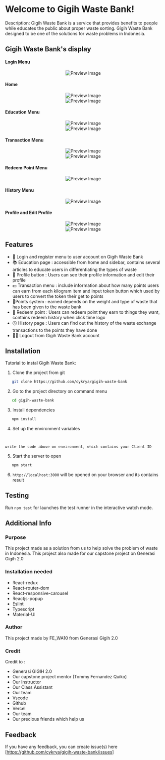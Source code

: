 # Welcome to Gigih Waste Bank! 

Description:
Gigih Waste Bank is a service that provides benefits to people while educates the public about proper waste sorting. Gigih Waste Bank designed to be one of the solutions for waste problems in Indonesia.

## Gigih Waste Bank's display

#### Login Menu
<center><img src="/images/login.png" alt="Preview Image" /></center>

#### Home
<center><img src="/images/homebl.png" alt="Preview Image" /></center>

<center><img src="/images/homeal.png" alt="Preview Image" /></center>

#### Education Menu
<center><img src="/images/education.png" alt="Preview Image" /></center>

<center><img src="/images/education(2).png" alt="Preview Image" /></center>

#### Transaction Menu
<center><img src="/images/transaction.png" alt="Preview Image" /></center>

<center><img src="/images/inputtoken.png" alt="Preview Image" /></center>

#### Redeem Point Menu
<center><img src="/images/redeemhistory.png" alt="Preview Image" /></center>

#### History Menu
<center><img src="/images/history.png" alt="Preview Image" /></center>

#### Profile and Edit Profile
<center><img src="/images/profile.png" alt="Preview Image" /></center>

<center><img src="/images/editprofile.png" alt="Preview Image" /></center>

## Features

- 🚪 Login and register menu to user account on Gigih Waste Bank
- 📚 Education page : accessible from home and sidebar, contains several articles to educate users in differentiating the types of waste
- 👥 Profile button : Users can see their profile information and edit their profile
- 💵 Transaction menu : include information about how many points users can earn from each kilogram item and input token button which used by users to convert the token their get to points
- 💎Points system : earned depends on the weight and type of waste that has been given to the waste bank
- 🔄 Redeem point : Users can redeem point they earn to things they want, contains redeem history when click time logo
- 🕒 History page : Users can find out the history of the waste exchange transactions to the points they have done
- 🏃‍♀‍ Logout from Gigih Waste Bank account

## Installation

Tutorial to instal Gigih Waste Bank:

1. Clone the project from git
  ```bash
     git clone https://github.com/cykrya/gigih-waste-bank
  ```
2. Go to the project directory on command menu
  ```bash
     cd gigih-waste-bank
  ```
3. Install dependencies
  ```bash
     npm install
  ```
4. Set up the environment variables
  ```bash
    
  ```
    write the code above on environment, which contains your Client ID
5. Start the server to open
  ```bash
     npm start
  ```
6. `http://localhost:3000` will be opened on your browser and its contains result

## Testing

Run `npm test` for launches the test runner in the interactive watch mode.

## Additional Info

### Purpose
This project made as a solution from us to help solve the problem of waste in Indonesia.
This project also made for our capstone project on Generasi Gigih 2.0

### Installation needed

-   React-redux
-   React-router-dom
-   React-responsive-carousel
-   Reactjs-popup
-   Eslint
-   Typescript   
-   Material-UI

### Author

This project made by FE_WA10 from Generasi Gigih 2.0

### Credit

Credit to :
- Generasi GIGIH 2.0
- Our capstone project mentor (Tommy Fernandez Quiko)
- Our Instructor
- Our Class Assistant
- Our team
- Vscode
- Github
- Vercel
- Our team
- Our precious friends which help us

## Feedback

If you have any feedback, you can create issue(s) here [https://github.com/cykrya/gigih-waste-bank/issues]